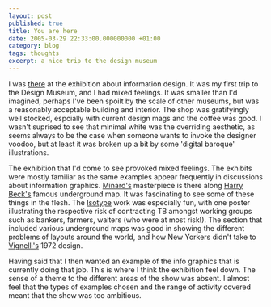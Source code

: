 ```yaml
---
layout: post
published: true
title: You are here
date: 2005-03-29 22:33:00.000000000 +01:00
category: blog
tags: thoughts
excerpt: a nice trip to the design museum
---
```



I was [there][there] at the exhibition about information design. It was my first trip to the Design Museum, and I had mixed feelings. It was smaller than I'd imagined, perhaps I've been spoilt by the scale of other museums, but was a reasonably acceptable building and interior. The shop was gratifyingly well stocked, espcially with current design mags and the coffee was good. I wasn't suprised to see that minimal white was the overriding aesthetic, as seems always to be the case when someone wants to invoke the designer voodoo, but at least it was broken up a bit by some 'digital baroque' illustrations.

The exhibition that I'd come to see provoked mixed feelings. The exhibits were mostly familiar as the same examples appear frequently in discussions about information graphics. [Minard's][minard] masterpiece is there along [Harry Beck's][beck] famous underground map. It was fascinating to see some of these things in the flesh. The [Isotype][iso] work was especially fun, with one poster illustrating the respective risk of contracting TB amongst working groups such as bankers, farmers, waiters (who were at most risk!). The section that included various underground maps was good in showing the different problems of layouts around the world, and how New Yorkers didn't take to [Vignelli's][vig] 1972 design.

Having said that I then wanted an example of the info graphics that is currently doing that job. This is where I think the exhibition feel down. The sense of a theme to the different areas of the show was absent. I almost feel that the types of examples chosen and the range of activity covered meant that the show was too ambitious.

[there]: http://www.designmuseum.org/
[minard]: http://www.edwardtufte.com/tufte/posters
[beck]: :http://www.amazon.co.uk/exec/obidos/ASIN/1854141686/mearso-21/202-4842468-4891847
[iso]: :http://www.fulltable.com/iso/is12.html
[vig]: :http://subway.com.ru/maps/1972.htm
